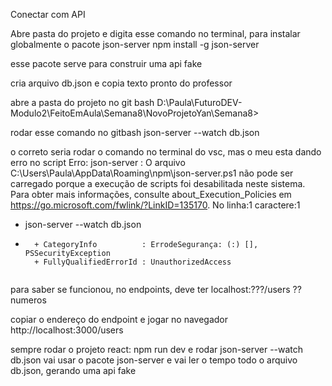 Conectar com API 

Abre pasta do projeto e digita esse comando no terminal, para instalar globalmente o pacote json-server 
npm install -g json-server

esse pacote serve para construir uma api fake 

cria arquivo db.json e copia texto pronto do professor

abre a pasta do projeto no git bash
D:\Paula\FuturoDEV-Modulo2\FeitoEmAula\Semana8\NovoProjetoYan\Semana8>

rodar esse comando no gitbash
json-server --watch db.json

o correto seria rodar o comando no terminal do vsc, mas o meu esta dando erro no script
Erro:
json-server : O arquivo C:\Users\Paula\AppData\Roaming\npm\json-server.ps1 não pode ser carregado porque a 
execução de scripts foi desabilitada neste sistema. Para obter mais informações, consulte
about_Execution_Policies em https://go.microsoft.com/fwlink/?LinkID=135170.
No linha:1 caractere:1
+ json-server --watch db.json
+ ~~~~~~~~~~~
    + CategoryInfo          : ErrodeSegurança: (:) [], PSSecurityException
    + FullyQualifiedErrorId : UnauthorizedAccess


para saber se funcionou, no endpoints, deve ter localhost:???/users 
?? numeros

copiar o endereço do endpoint e jogar no navegador
http://localhost:3000/users

sempre rodar o projeto react: npm run dev e rodar json-server --watch db.json
vai usar o pacote json-server e vai ler o tempo todo o arquivo db.json, gerando uma api fake



